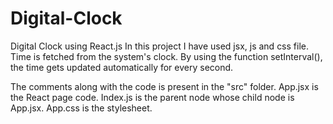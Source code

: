 # Digital-Clock

Digital Clock using React.js
In this project I have used jsx, js and css file.
Time is fetched from the system's clock. 
By using the function setInterval(), the time gets updated automatically for every second.

The comments along with the code is present in the "src" folder.
App.jsx is the React page code.
Index.js is the parent node whose child node is App.jsx.
App.css is the stylesheet.

